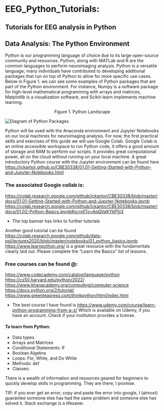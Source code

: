 # EEG_Python_Tutorials: 
## Tutorials for EEG analysis in Python
## Data Analysis: The Python Environment  

Python is our programming language of choice due to its large open-source community and resources. Python, along with MATLab and R are the common languages to perform neuroimaging analysis. Python is a versatile language; many individuals have contributed to developing additional packages that run on top of Python to allow for more specific use cases. Below in Figure 1. we can see some examples of Python packages that are part of the Python environment. For instance, Numpy is a software package for high-level mathematical programming with arrays and matrices, Matplotlib is a visualization software, and Scikit-learn implements machine learning.  

<p align="center">
Figure 1. Python Landscape  
</p>

![Diagram of Python Packages](https://pydsc.wordpress.com/wp-content/uploads/2017/11/pythonenvironment.png?w=663)

Python will be used with the Anaconda environment and Jupyter Notebooks on our local machines for neuroimaging analysis. For now, the first practical skills and exercises of this guide we will use Google Colab. Google Colab is an online accessible workspace to run Python code, it offers a good amount of storage and RAM to perform our scripts. It provides great computational power, all on the cloud without running on your local machine. A great introductory Python course with the Jupyter environment can be found here https://jckantor.github.io/CBE30338/01.01-Getting-Started-with-Python-and-Jupyter-Notebooks.html   

### The associated Google collab is: 
https://colab.research.google.com/github/jckantor/CBE30338/blob/master/docs/01.01-Getting-Started-with-Python-and-Jupyter-Notebooks.ipynb 
https://colab.research.google.com/github/jckantor/CBE30338/blob/master/docs/01.02-Python-Basics.ipynb#scrollTo=AqQVaKYkP5j3  
* The top banner has links to further tutorials 

Another good tutorial can be found https://colab.research.google.com/github/data-psl/lectures2020/blob/master/notebooks/01_python_basics.ipynb  
https://www.learnpython.org/ is a great resource with the fundamentals clearly laid out. Please complete the “Learn the Basics” list of lessons.  

### Free courses can be found @: 
https://www.codecademy.com/catalog/language/python  
https://cs50.harvard.edu/python/2022/  
https://www.khanacademy.org/computing/computer-science  
https://docs.python.org/2/tutorial/ 
https://www.greenteapress.com/thinkpython/html/index.html 

- The best course I have found is https://www.udemy.com/course/learn-python-programming-from-a-z/  Which is available on Udemy, if you have an account. Check if your institution provides a license.

#### To learn from Python: 
- Data types  
- Arrays and Matrices 
- Conditional Statements: If 
- Boolean Algebra  
- Loops: For, While, and Do While 
- Methods: def 
- Classes:

There is a wealth of information and resources geared for beginners to quickly develop skills in programming. They are there, I promise.  

TIP: if you ever get an error, copy and paste the error into google, I (almost) guarantee someone else has had the same problem and someone else has solved it. Stack exchange is a lifesaver.  


